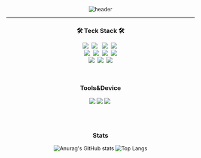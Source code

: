<div align="center">

![header](https://capsule-render.vercel.app/api?type=cylinder&color=color=gradient&customColorList=0,2,2,5,30&height=200&section=header&text=Suhan%20Bae&fontColor=white&fontSize=50&animation=fadeIn)
</div>

***

<h3 align="center">🛠 Teck Stack 🛠</h3>
<p align="center">
<img src="https://img.shields.io/badge/Java-FF7800?style=flat&logo=Java&logoColor=white"/></a>&nbsp 
<img src="https://img.shields.io/badge/Spring-6DB33F?style=flat&logo=Spring&logoColor=white"/> </a>&nbsp
<img src="https://img.shields.io/badge/SpringBoot-6DB33F?style=flat&logo=SpringBoot&logoColor=white"/></a>&nbsp
<img src="https://img.shields.io/badge/MySQL-4479A1?style=flat&logo=MySQL&logoColor=white"/></a>&nbsp
<br/>
<img src="https://img.shields.io/badge/Python-F7DF1E?style=flat&logo=Python&logoColor=white"/></a>&nbsp 
<img src="https://img.shields.io/badge/C-007396?style=flat&logo=C&logoColor=white"/></a>&nbsp 
<img src="https://img.shields.io/badge/C++-007396?style=flat&logo=C++&logoColor=white"/></a>&nbsp
<img src="https://img.shields.io/badge/MQTT-660066?style=flat&logo=MQTT&logoColor=F05032"/></a>


<br/>
<img src="https://img.shields.io/badge/Discord-5865F2?style=flat&logo=Discord&logoColor=white"/></a>&nbsp
<img src="https://img.shields.io/badge/GitHub-gray?style=flat&logo=GitHub&logoColor=black"/></a>&nbsp
<img src="https://img.shields.io/badge/Git-blue?style=flat&logo=Git&logoColor=F05032"/></a>
</p>

<br/>

<h3 align="center"> Tools&Device </h3>
<p align="center">
<img src="https://img.shields.io/badge/adobelightroom-31A8FF?style=flat&logo=adobelightroom&logoColor=F05032"/></a>
<img src="https://img.shields.io/badge/adobepremierepro-9999FF?style=flat&logo=adobepremierepro&logoColor=F05032"/></a>
<img src="https://img.shields.io/badge/raspberrypi-A22846?style=flat&logo=Raspberrypi&logoColor=white"/></a>&nbsp
</p>
<br/>
<br/>

<h3 align="center"> Stats </h3>

<p align="center">
  <img src="https://github-readme-stats.vercel.app/api?username=SwnBae&animation=fadeIn" alt="Anurag's GitHub stats" />
  <img src="https://github-readme-stats.vercel.app/api/top-langs/?username=SwnBae&layout=compact&animation=fadeIn" alt="Top Langs" />
</p>


</div>


